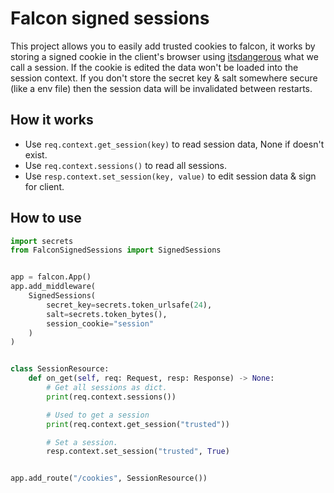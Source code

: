 # Falcon signed sessions
This project allows you to easily add trusted cookies to falcon, it works by storing a signed cookie in the client's browser using [itsdangerous](https://itsdangerous.palletsprojects.com/en/2.0.x/) what we call a session. If the cookie is edited the data won't be loaded into the session context. If you don't store the secret key & salt somewhere secure (like a env file) then the session data will be invalidated between restarts.

## How it works
- Use `req.context.get_session(key)` to read session data, None if doesn't exist.
- Use `req.context.sessions()` to read all sessions.
- Use `resp.context.set_session(key, value)` to edit session data & sign for client.

## How to use
```py
import secrets
from FalconSignedSessions import SignedSessions


app = falcon.App()
app.add_middleware(
    SignedSessions(
        secret_key=secrets.token_urlsafe(24),
        salt=secrets.token_bytes(),
        session_cookie="session"
    )
)


class SessionResource:
    def on_get(self, req: Request, resp: Response) -> None:
        # Get all sessions as dict.
        print(req.context.sessions())

        # Used to get a session
        print(req.context.get_session("trusted"))

        # Set a session.
        resp.context.set_session("trusted", True)


app.add_route("/cookies", SessionResource())
```
